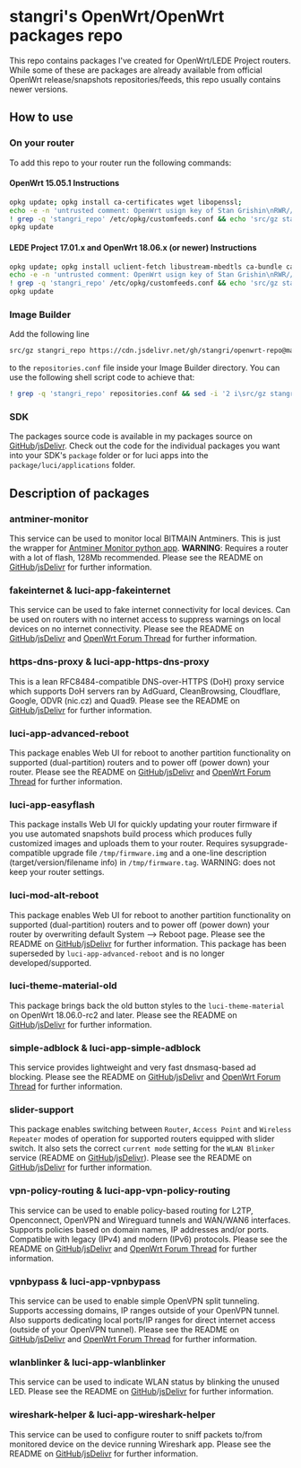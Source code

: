 # stangri's OpenWrt/OpenWrt packages repo

This repo contains packages I've created for OpenWrt/LEDE Project routers. While some of these are packages are already available from official OpenWrt release/snapshots repositories/feeds, this repo usually contains newer versions.

## How to use

### On your router

To add this repo to your router run the following commands:

#### OpenWrt 15.05.1 Instructions

```sh
opkg update; opkg install ca-certificates wget libopenssl;
echo -e -n 'untrusted comment: OpenWrt usign key of Stan Grishin\nRWR//HUXxMwMVnx7fESOKO7x8XoW4/dRidJPjt91hAAU2L59mYvHy0Fa\n' > /etc/opkg/keys/7ffc7517c4cc0c56
! grep -q 'stangri_repo' /etc/opkg/customfeeds.conf && echo 'src/gz stangri_repo https://cdn.jsdelivr.net/gh/stangri/openwrt-repo@master' >> /etc/opkg/customfeeds.conf
opkg update
```

#### LEDE Project 17.01.x and OpenWrt 18.06.x (or newer) Instructions

```sh
opkg update; opkg install uclient-fetch libustream-mbedtls ca-bundle ca-certificates;
echo -e -n 'untrusted comment: OpenWrt usign key of Stan Grishin\nRWR//HUXxMwMVnx7fESOKO7x8XoW4/dRidJPjt91hAAU2L59mYvHy0Fa\n' > /etc/opkg/keys/7ffc7517c4cc0c56
! grep -q 'stangri_repo' /etc/opkg/customfeeds.conf && echo 'src/gz stangri_repo https://cdn.jsdelivr.net/gh/stangri/openwrt-repo@master' >> /etc/opkg/customfeeds.conf
opkg update
```

### Image Builder

Add the following line

```sh
src/gz stangri_repo https://cdn.jsdelivr.net/gh/stangri/openwrt-repo@master
```

to the ```repositories.conf``` file inside your Image Builder directory. You can use the following shell script code to achieve that:

```sh
! grep -q 'stangri_repo' repositories.conf && sed -i '2 i\src/gz stangri_repo https://cdn.jsdelivr.net/gh/stangri/openwrt-repo@master' repositories.conf
```

### SDK

The packages source code is available in my packages source on [GitHub](https://github.com/stangri/openwrt_packages)/[jsDelivr](https://cdn.jsdelivr.net/gh/stangri/openwrt_packages@master/). Check out the code for the individual packages you want into your SDK's ```package``` folder or for luci apps into the ```package/luci/applications``` folder.

## Description of packages

### antminer-monitor

This service can be used to monitor local BITMAIN Antminers. This is just the wrapper for [Antminer Monitor python app](https://github.com/anselal/antminer-monitor). **WARNING**: Requires a router with a lot of flash, 128Mb recommended. Please see the README on [GitHub](https://github.com/stangri/openwrt_packages/blob/master/antminer-monitor/files/README.md)/[jsDelivr](https://cdn.jsdelivr.net/gh/stangri/openwrt_packages@master/antminer-monitor/files/README.md) for further information.

### fakeinternet & luci-app-fakeinternet

This service can be used to fake internet connectivity for local devices.
Can be used on routers with no internet access to suppress warnings on local devices on no internet connectivity. Please see the README on [GitHub](https://github.com/stangri/openwrt_packages/blob/master/fakeinternet/files/README.md)/[jsDelivr](https://cdn.jsdelivr.net/gh/stangri/openwrt_packages@master/fakeinternet/files/README.md) and [OpenWrt Forum Thread](https://forum.openwrt.org/t/fakeinternet-service-package-wip/924) for further information.

### https-dns-proxy & luci-app-https-dns-proxy

This is a lean RFC8484-compatible DNS-over-HTTPS (DoH) proxy service which supports DoH servers ran by AdGuard, CleanBrowsing, Cloudflare, Google, ODVR (nic.cz) and Quad9. Please see the README on [GitHub](https://github.com/stangri/openwrt_packages/blob/master/https-dns-proxy/files/README.md)/[jsDelivr](https://cdn.jsdelivr.net/gh/stangri/openwrt_packages@master/https-dns-proxy/files/README.md) for further information.

### luci-app-advanced-reboot

This package enables Web UI for reboot to another partition functionality on supported (dual-partition) routers and to power off (power down) your router. Please see the README on [GitHub](https://github.com/stangri/openwrt_packages/blob/master/luci-app-advanced-reboot/README.md)/[jsDelivr](https://cdn.jsdelivr.net/gh/stangri/openwrt_packages@master/luci-app-advanced-reboot/files/README.md) and [OpenWrt Forum Thread](https://forum.openwrt.org/t/web-ui-to-reboot-to-another-partition-for-dual-partition-routers/3423) for further information.

### luci-app-easyflash

This package installs Web UI for quickly updating your router firmware if you use automated snapshots build process which produces fully customized images and uploads them to your router. Requires sysupgrade-compatible upgrade file ```/tmp/firmware.img``` and a one-line description (target/version/filename info) in ```/tmp/firmware.tag```. WARNING: does not keep your router settings.

### luci-mod-alt-reboot

This package enables Web UI for reboot to another partition functionality on supported (dual-partition) routers and to power off (power down) your router by overwriting default System --> Reboot page. Please see the README on [GitHub](https://github.com/stangri/openwrt_packages/blob/master/luci-mod-alt-reboot/README.md)/[jsDelivr](https://cdn.jsdelivr.net/gh/stangri/openwrt_packages@master/luci-mod-alt-reboot/files/README.md) for further information. This package has been superseded by ```luci-app-advanced-reboot``` and is no longer developed/supported.

### luci-theme-material-old

This package brings back the old button styles to the ```luci-theme-material``` on OpenWrt 18.06.0-rc2 and later. Please see the README on [GitHub](https://github.com/stangri/openwrt_packages/blob/master/luci-theme-material-old/README.md)/[jsDelivr](https://cdn.jsdelivr.net/gh/stangri/openwrt_packages@master/luci-theme-material-old/files/README.md) for further information.

### simple-adblock & luci-app-simple-adblock

This service provides lightweight and very fast dnsmasq-based ad blocking. Please see the README on [GitHub](https://github.com/stangri/openwrt_packages/blob/master/simple-adblock/files/README.md)/[jsDelivr](https://cdn.jsdelivr.net/gh/stangri/openwrt_packages@master/simple-adblock/files/README.md) and [OpenWrt Forum Thread](https://forum.openwrt.org/t/simple-adblock-fast-lightweight-and-fully-uci-luci-configurable-ad-blocking/1327) for further information.

### slider-support

This package enables switching between ```Router```, ```Access Point``` and ```Wireless Repeater``` modes of operation for supported routers equipped with slider switch. It also sets the correct ```current mode``` setting for the ```WLAN Blinker``` service (README on [GitHub](https://github.com/stangri/openwrt_packages/blob/master/wlanblinker/files/README.md)/[jsDelivr](https://cdn.jsdelivr.net/gh/stangri/openwrt_packages@master/wlanblinker/files/README.md)). Please see the README on [GitHub](https://github.com/stangri/openwrt_packages/blob/master/slider-support/files/README.md)/[jsDelivr](https://cdn.jsdelivr.net/gh/stangri/openwrt_packages@master/slider-support/files/README.md) for further information.

### vpn-policy-routing & luci-app-vpn-policy-routing

This service can be used to enable policy-based routing for L2TP, Openconnect, OpenVPN and Wireguard tunnels and WAN/WAN6 interfaces. Supports policies based on domain names, IP addresses and/or ports. Compatible with legacy (IPv4) and modern (IPv6) protocols. Please see the README on [GitHub](https://github.com/stangri/openwrt_packages/blob/master/vpn-policy-routing/files/README.md)/[jsDelivr](https://cdn.jsdelivr.net/gh/stangri/openwrt_packages@master/vpn-policy-routing/files/README.md) and [OpenWrt Forum Thread](https://forum.openwrt.org/t/vpn-policy-based-routing-web-ui-discussion/10389) for further information.

### vpnbypass & luci-app-vpnbypass

This service can be used to enable simple OpenVPN split tunneling. Supports accessing domains, IP ranges outside of your OpenVPN tunnel. Also supports dedicating local ports/IP ranges for direct internet access (outside of your OpenVPN tunnel). Please see the README on [GitHub](https://github.com/stangri/openwrt_packages/blob/master/vpnbypass/files/README.md)/[jsDelivr](https://cdn.jsdelivr.net/gh/stangri/openwrt_packages@master/vpnbypass/files/README.md) and [OpenWrt Forum Thread](https://forum.openwrt.org/t/vpn-bypass-split-tunneling-service-luci-ui/1106/12) for further information.

### wlanblinker & luci-app-wlanblinker

This service can be used to indicate WLAN status by blinking the unused LED. Please see the README on [GitHub](https://github.com/stangri/openwrt_packages/blob/master/wlanblinker/files/README.md)/[jsDelivr](https://cdn.jsdelivr.net/gh/stangri/openwrt_packages@master/wlanblinker/files/README.md) for further information.

### wireshark-helper & luci-app-wireshark-helper

This service can be used to configure router to sniff packets to/from monitored device on the device running Wireshark app. Please see the README on [GitHub](https://github.com/stangri/openwrt_packages/blob/master/wireshark-helper/files/README.md)/[jsDelivr](https://cdn.jsdelivr.net/gh/stangri/openwrt_packages@master/wireshark-helper/files/README.md) for further information.
